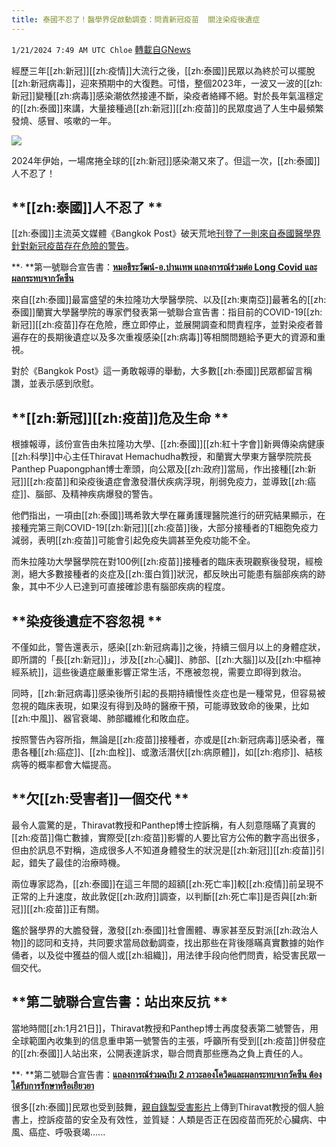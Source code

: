 ```yaml
---
title: 泰國不忍了！醫學界促啟動調查：問責新冠疫苗  關注染疫後遺症
---
```

`1/21/2024 7:49 AM UTC Chloe` [轉載自GNews](https://gnews.org/articles/2239026)

經歷三年[[zh:新冠]][[zh:疫情]]大流行之後，[[zh:泰國]]民眾以為終於可以擺脫[[zh:新冠病毒]]，迎來預期中的大復甦。可惜，整個2023年，一波又一波的[[zh:新冠]]變種[[zh:病毒]]感染潮依然接連不斷，染疫者絡繹不絕。對於長年氣溫穩定的[[zh:泰國]]來講，大量接種過[[zh:新冠]][[zh:疫苗]]的民眾度過了人生中最頻繁發燒、感冒、咳嗽的一年。

  

![](ipfs://QmVgY5GHbQBjSmkq226zP32epPmUVEcp2P1chmtrYMiMjx?.png)

2024年伊始，一場席捲全球的[[zh:新冠]]感染潮又來了。但這一次，[[zh:泰國]]人不忍了！


## **[[zh:泰國]]人不忍了 ** 

[[zh:泰國]]主流英文媒體《Bangkok Post》破天荒地[刊登了一則來自泰國醫學界針對新冠疫苗存在危險的警告](https://www.bangkokpost.com/thailand/general/2723934/long-covid-vaccines-may-cause-disease-and-death-chula-rangsit)。

  

**· **第一號聯合宣告書：[**หมอธีระวัฒน์-อ.ปานเทพ แถลงการณ์ร่วมต่อ Long Covid และผลกระทบจากวัคซีน**](https://www.hfocus.org/content/2024/01/29495) 

  

來自[[zh:泰國]]最富盛望的朱拉隆功大學醫學院、以及[[zh:東南亞]]最著名的[[zh:泰國]]蘭實大學醫學院的專家們發表第一號聯合宣告書：指目前的COVID-19[[zh:新冠]][[zh:疫苗]]存在危險，應立即停止，並展開調查和問責程序，並對染疫者普遍存在的長期後遺症以及多次重複感染[[zh:病毒]]等相關問題給予更大的資源和重視。

  

對於《Bangkok Post》這一勇敢報導的舉動，大多數[[zh:泰國]]民眾都留言稱讚，並表示感到欣慰。


## **[[zh:新冠]][[zh:疫苗]]危及生命 **

根據報導，該份宣告由朱拉隆功大學、[[zh:泰國]][[zh:紅十字會]]新興傳染病健康[[zh:科學]]中心主任Thiravat Hemachudha教授，和蘭實大學東方醫學院院長Panthep Puapongphan博士牽頭，向公眾及[[zh:政府]]當局，作出接種[[zh:新冠]][[zh:疫苗]]和染疫後遺症會激發潛伏疾病浮現，削弱免疫力，並導致[[zh:癌症]]、腦部、及精神疾病爆發的警告。

  

他們指出，一項由[[zh:泰國]]瑪希敦大學在羅勇護理醫院進行的研究結果顯示，在接種完第三劑COVID-19[[zh:新冠]][[zh:疫苗]]後，大部分接種者的T細胞免疫力減弱，表明[[zh:疫苗]]可能會引起免疫失調甚至免疫功能不全。

  

而朱拉隆功大學醫學院在對100例[[zh:疫苗]]接種者的臨床表現觀察後發現，經檢測，絕大多數接種者的炎症及[[zh:蛋白質]]狀況，都反映出可能患有腦部疾病的跡象，其中不少人已達到可直接確診患有腦部疾病的程度。


## **染疫後遺症不容忽視 ** 

不僅如此，警告還表示，感染[[zh:新冠病毒]]之後，持續三個月以上的身體症狀，即所謂的「長[[zh:新冠]]」，涉及[[zh:心臟]]、肺部、[[zh:大腦]]以及[[zh:中樞神經系統]]，這些後遺症嚴重影響正常生活，不應被忽視，需要立即得到救治。

  

同時，[[zh:新冠病毒]]感染後所引起的長期持續慢性炎症也是一種常見，但容易被忽視的臨床表現，如果沒有得到及時的醫療干預，可能導致致命的後果，比如[[zh:中風]]、器官衰竭、肺部纖維化和敗血症。

  

按照警告內容所指，無論是[[zh:疫苗]]接種者，亦或是[[zh:新冠病毒]]感染者，罹患各種[[zh:癌症]]、[[zh:血栓]]、或激活潛伏[[zh:病原體]]，如[[zh:疱疹]]、結核病等的概率都會大幅提高。


## **欠[[zh:受害者]]一個交代 ** 

最令人震驚的是，Thiravat教授和Panthep博士控訴稱，有人刻意隱瞞了真實的[[zh:疫苗]]傷亡數據，實際受[[zh:疫苗]]影響的人要比官方公佈的數字高出很多，但由於訊息不對稱，造成很多人不知道身體發生的狀況是[[zh:新冠]][[zh:疫苗]]引起，錯失了最佳的治療時機。

  

兩位專家認為，[[zh:泰國]]在這三年間的超額[[zh:死亡率]]較[[zh:疫情]]前呈現不正常的上升速度，故此敦促[[zh:政府]]調查，以判斷[[zh:死亡率]]是否與[[zh:新冠]][[zh:疫苗]]正有關。


鑑於醫學界的大膽發聲，激發[[zh:泰國]]社會團體、專家甚至反對派[[zh:政治人物]]的認同和支持，共同要求當局啟動調查，找出那些在背後隱瞞真實數據的始作俑者，以及從中獲益的個人或[[zh:組織]]，用法律手段向他們問責，給受害民眾一個交代。



## **第二號聯合宣告書：站出來反抗 ** 

當地時間[[zh:1月21日]]，Thiravat教授和Panthep博士再度發表第二號警告，用全球範圍內收集到的信息重申第一號警告的主張，呼籲所有受到[[zh:疫苗]]併發症的[[zh:泰國]]人站出來，公開表達訴求，聯合問責那些應為之負上責任的人。
  

**· **第二號聯合宣告書：[**แถลงการณ์ร่วมฉบับ 2 ภาวะลองโควิดและผลกระทบจากวัคซีน ต้องได้รับการรักษาหรือเยียวยา**](https://www.hfocus.org/content/2024/01/29560)

  


  

很多[[zh:泰國]]民眾也受到鼓舞，[親自錄製受害影片](https://www.facebook.com/photo?fbid=773653951469588&set=a.407239901444330)上傳到Thiravat教授的個人臉書上，控訴疫苗的安全及有效性，並質疑：人類是否正在因疫苗而死於心臟病、中風、癌症、呼吸衰竭......

